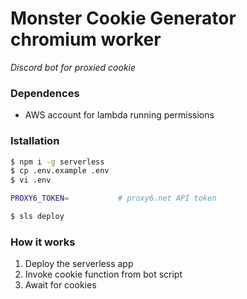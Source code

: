 # Monster Cookie Generator chromium worker

*Discord bot for proxied cookie*

### Dependences
- AWS account for lambda running permissions

### Istallation
```bash
$ npm i -g serverless
$ cp .env.example .env
$ vi .env

PROXY6_TOKEN=           # proxy6.net API token

$ sls deploy
```

### How it works

1. Deploy the serverless app
2. Invoke cookie function from bot script
3. Await for cookies
